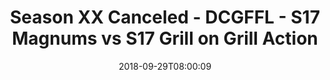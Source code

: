 ---
title: Season XX Canceled - DCGFFL - S17 Magnums vs S17 Grill on Grill Action
teams-score:
- team: _teams/s17-gold.md
  score:
- team: _teams/s17-charcoal.md
  score: 22
mvp: A. Reust (Gold); R. Fillyaw (Charcoal)
game-ball: D. Wilson (Gold); B. Mauck (Charcoal)
season: 17
week: 2
date: '2018-09-29T08:00:09'
pageid: season-17-week-2-september-28-30-2018-6692-vs-6689
---